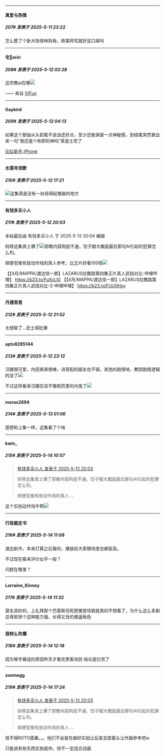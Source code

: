 ﻿
*****

####  真爱与热情  
##### 207#       发表于 2025-5-11 23:22

怎么整了个新大陆怪味斜角，欧美阿宅就好这口屎吗


*****

####  宅🍐eriri  
##### 208#       发表于 2025-5-12 02:28

这宗教ai在哪<img src="https://static.stage1st.com/image/smiley/face2017/004.gif" referrerpolicy="no-referrer">

—— 来自 [S1Fun](https://s1fun.koalcat.com)


*****

####  Gaybird  
##### 209#       发表于 2025-5-12 04:13

如果这个那伽从头到尾不说话还好点，至少还能保留一点神秘感，到结尾突然冒出来一句“我还是个称职的神吗”真是土完了

[论坛助手,iPhone](https://stage1st.com/2b//forum.php?mod=viewthread&amp;tid=2029836)


*****

####  水莲寺流歌  
##### 210#       发表于 2025-5-12 17:21

<img src="https://static.stage1st.com/image/smiley/face2017/004.gif" referrerpolicy="no-referrer">这集真是没有一处经得起推敲的地方


*****

####  有钱多买小人  
##### 211#       发表于 2025-5-12 20:03

 本帖最后由 有钱多买小人 于 2025-5-12 20:04 编辑 

妈呀这集真土爆了<img src="https://static.stage1st.com/image/smiley/face2017/001.png" referrerpolicy="no-referrer">邪教内容狗屁不通，饺子醋大概就最后那句AI引起的犯罪怎么判。

顺便官推有放动作戏的真人参考，比正片好看100倍<img src="https://static.stage1st.com/image/smiley/face2017/001.png" referrerpolicy="no-referrer">

【【4月/MAPPA/渡边信一郎】LAZARUS拉撒路第四集正片真人武指对比-哔哩哔哩】 https://b23.tv/FuXcLlG
【【4月/MAPPA/渡边信一郎】LAZARUS拉撒路第四集正片真人武指对比-2-哔哩哔哩】 https://b23.tv/FUU0Hsy


*****

####  丹德里恩  
##### 212#       发表于 2025-5-12 21:52

太弱智了...还土得批爆


*****

####  aptx8285144  
##### 213#       发表于 2025-5-12 23:12

汉娜很可爱，内田弟弟很棒，诗音配的姬友也不错，其他的剧情啥，教团剧情逻辑的没了<img src="https://static.stage1st.com/image/smiley/face2017/039.png" referrerpolicy="no-referrer">

不过这样看来汉娜应该不像假药里的内鬼了<img src="https://static.stage1st.com/image/smiley/face2017/032.png" referrerpolicy="no-referrer">


*****

####  moras2694  
##### 214#       发表于 2025-5-13 01:06

感想和上集一样，这集看了个啥


*****

####  kwin_  
##### 215#       发表于 2025-5-14 10:57

<blockquote><a href="httphttps://stage1st.com/2b/forum.php?mod=redirect&amp;goto=findpost&amp;pid=67807302&amp;ptid=2145249" target="_blank">有钱多买小人 发表于 2025-5-12 20:03</a>

妈呀这集真土爆了邪教内容狗屁不通，饺子醋大概就最后那句AI引起的犯罪怎么判。

顺便官推有放动作戏的真人 ...</blockquote>
这个实拍动作戏牛啊<img src="https://static.stage1st.com/image/smiley/face2017/056.gif" referrerpolicy="no-referrer">


*****

####  行政裁定书  
##### 216#       发表于 2025-5-14 11:08

渡边新作，本来打算之后看的，播放前大家期待度也都挺高。

不过现在看来评价似乎一般？

问题在哪里？


*****

####  Lorraine_Kinney  
##### 217#       发表于 2025-5-14 11:32

莫名其妙的，上礼拜那个巴基斯坦死肥猪登场我就真的不想看了，为什么这么多剧总得安排个这种能力强、长得又丑的傻逼角色


*****

####  我特么吹爆  
##### 218#       发表于 2025-5-14 12:18

因为等字幕组的原因昨天才看完黑客攻防
结论是烂完了


*****

####  zoomegg  
##### 219#       发表于 2025-5-14 17:24

<blockquote><a href="httphttps://stage1st.com/2b/forum.php?mod=redirect&amp;goto=findpost&amp;pid=67807302&amp;ptid=2145249" target="_blank">有钱多买小人 发表于 2025-5-12 20:03</a>

妈呀这集真土爆了邪教内容狗屁不通，饺子醋大概就最后那句AI引起的犯罪怎么判。

顺便官推有放动作戏的真人 ...</blockquote>
怪不得ROTO感重。。。他们不会是先做好实拍让后拿去摁着头让作画参考吧w

只能说有些东西实拍是帅，但不一定适合动画

